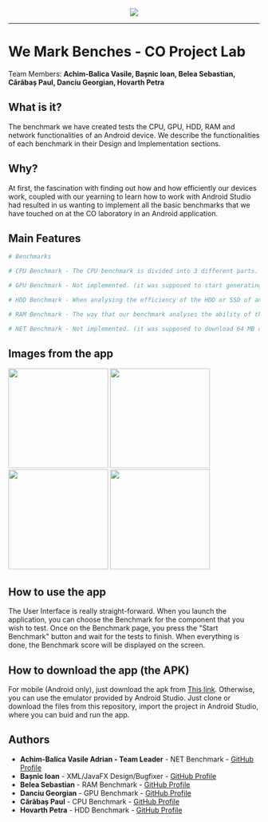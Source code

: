 <div align="center">
  <img src="https://i.ibb.co/jLpS0rY/template-readme.png"><br>
</div>

-----------------

# We Mark Benches - CO Project Lab
Team Members: **Achim-Balica Vasile, Bașnic Ioan, Belea Sebastian, Cărăbaș Paul, Danciu Georgian, Hovarth Petra**
## What is it?
The benchmark we have created tests the CPU, GPU, HDD, RAM and network functionalities of an Android device. We describe the functionalities of each benchmark in their Design and Implementation sections.


## Why?
At first, the fascination with finding out how and how efficiently our devices work, coupled with our yearning to learn how to work with Android Studio had resulted in us wanting to implement all the basic benchmarks that we have touched on at the CO laboratory in an Android application.

## Main Features
```sh
# Benchmarks
```

```sh
# CPU Benchmark - The CPU benchmark is divided into 3 different parts. Each of the tests strain a different part of the processor in a variety of different ways.
```

```sh
# GPU Benchmark - Not implemented. (it was supposed to start generating geometrical shapes, and generate more and more until the framerate reaches 10fps; there, the benchmark stops and the score is computed based on the number of shapes generated)
```

```sh
# HDD Benchmark - When analysing the efficiency of the HDD or SSD of any device, we actually test how easily and fast the device that we are currently testing stores and retrieves information. So, basically, this Benchmark tests the write and read speeds of the storage component.
```

```sh
# RAM Benchmark - The way that our benchmark analyses the ability of the device it tests is by mapping a large file into the RAM, thus triggering the virtual memory mechanism. Using this method, the evaluation consists of performing reads and writes to the previously mentioned file.

```
```sh
# NET Benchmark - Not implemented. (it was supposed to download 64 MB of data from the internet and store them in a buffer composed of byte sized variables; the score is the download speed in MB/s)

```

## Images from the app

<div>
<img src="https://i.ibb.co/Wx3Mmfk/1.jpg" width="200">
<img src="https://i.ibb.co/VTjtHgB/2.jpg" width="200">
<img src="https://i.ibb.co/X2XrDFR/3.jpg" width="200">
<img src="https://i.ibb.co/qBr12SR/4.jpg" width="200">
</div>

## How to use the app
The User Interface is really straight-forward. When you launch the application, you can choose the Benchmark for the component that you wish to test. Once on the Benchmark page, you press the "Start Benchmark" button and wait for the tests to finish. When everything is done, the Benchmark score will be displayed on the screen.

## How to download the app (the APK)
For mobile (Android only), just download the apk from [This link](https://drive.google.com/open?id=1bLJ4OnllOX8FhoZ-Sn564Ko3988aZu00).
Otherwise, you can use the emulator provided by Android Studio. Just clone or download the files from this repository, import the project in Android Studio, where you can buid and run the app.

## Authors
* **Achim-Balica Vasile Adrian - Team Leader** - NET Benchmark - [GitHub Profile](https://github.com/AdrianABV99)
* **Bașnic Ioan** - XML/JavaFX Design/Bugfixer - [GitHub Profile](https://github.com/IoanBasnic)
* **Belea Sebastian** - RAM Benchmark - [GitHub Profile](https://github.com/belea-sebastian)
* **Danciu Georgian** - GPU Benchmark - [GitHub Profile](https://github.com/DreadPirate09)
* **Cărăbaș Paul** - CPU Benchmark - [GitHub Profile](https://github.com/paulcaraa)
* **Hovarth Petra** - HDD Benchmark - [GitHub Profile](https://github.com/Petrified0110)
